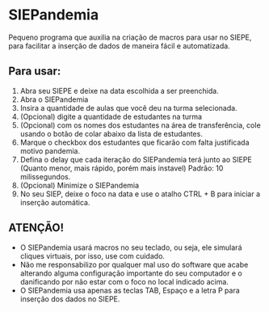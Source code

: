# SIEPandemia
Pequeno programa que auxilia na criação de macros para usar no SIEPE, para facilitar a inserção de dados de maneira fácil e automatizada.

## Para usar:
1. Abra seu SIEPE e deixe na data escolhida a ser preenchida.
2. Abra o SIEPandemia
3. Insira a quantidade de aulas que você deu na turma selecionada.
4. (Opcional) digite a quantidade de estudantes na turma
5. (Opcional) com os nomes dos estudantes na área de transferência, cole usando o botão de colar abaixo da lista de estudantes.
6. Marque o checkbox dos estudantes que ficarão com falta justificada motivo pandemia.
7. Defina o delay que cada iteração do SIEPandemia terá junto ao SIEPE (Quanto menor, mais rápido, porém mais instavel) Padrão: 10 milissegundos.
8. (Opcional) Minimize o SIEPandemia
9. No seu SIEP, deixe o foco na data e use o atalho CTRL + B para iniciar a inserção automática.

## **ATENÇÃO!**
- O SIEPandemia usará macros no seu teclado, ou seja, ele simulará cliques virtuais, por isso, use com cuidado.
- Não me responsabilizo por qualquer mal uso do software que acabe alterando alguma configuração importante do seu computador e o danificando por não estar com o foco no local indicado acima.
- O SIEPandemia usa apenas as teclas TAB, Espaço e a letra P para inserção dos dados no SIEPE.
